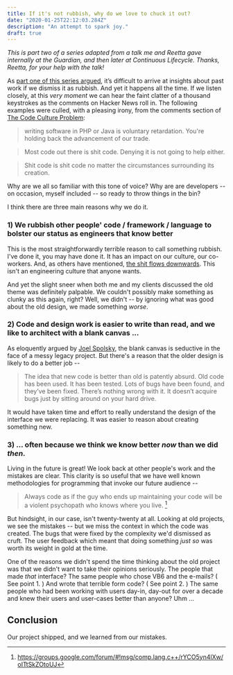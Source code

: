 ```yaml
---
title: If it's not rubbish, why do we love to chuck it out?
date: "2020-01-25T22:12:03.284Z"
description: "An attempt to spark joy."
draft: true
---
```


_This is part two of a series adapted from a talk me and Reetta gave internally at the Guardian, and then later at Continuous Lifecycle. Thanks, Reetta, for your help with the talk!_

As [part one of this series argued](/its-not-rubbish/), it’s difficult to arrive at  insights about past work if we dismiss it as rubbish. And yet it happens all the time. If we listen closely, at this _very moment_ we can hear the faint clatter of a thousand keystrokes as the comments on Hacker News roll in. The following examples were culled, with a pleasing irony, from the comments section of [The Code Culture Problem](https://news.ycombinator.com/item?id=6333424):

> writing software in PHP or Java is voluntary retardation. You're holding back the advancement of our trade.

> Most code out there is shit code. Denying it is not going to help either.

> Shit code is shit code no matter the circumstances surrounding its creation.

Why are we all so familiar with this tone of voice? Why are are developers -- on occasion, myself included -- so ready to throw things in the bin?

I think there are three main reasons why we do it. 

### 1) We rubbish other people' code / framework / language to bolster our status as engineers that know better

This is the most straightforwardly terrible reason to call something rubbish. I've done it, you may have done it. It has an impact on our culture, our co-workers. And, as others have mentioned, [the shit flows downwards](http://fraustollc.com/blog/shit_code/). This isn't an engineering culture that anyone wants. 

And yet the slight sneer when both me and my clients discussed the old theme was definitely palpable. We couldn't possibly make something as clunky as this again, right? Well, we didn't -- by ignoring what was good about the old design, we made something _worse_.

### 2) Code and design work is easier to write than read, and we like to architect with a blank canvas ...

As eloquently argued by [Joel Spolsky](https://www.joelonsoftware.com/2000/04/06/things-you-should-never-do-part-i/), the blank canvas is seductive in the face of a messy legacy project. But there's a reason that the older design is likely to do a better job -- 

> The idea that new code is better than old is patently absurd. Old code has been used. It has been tested. Lots of bugs have been found, and they’ve been fixed. There’s nothing wrong with it. It doesn’t acquire bugs just by sitting around on your hard drive.

It would have taken time and effort to really understand the design of the interface we were replacing. It was easier to reason about creating something new.

### 3) ... often because we think we know better _now_ than we did _then_.

Living in the future is great! We look back at other people's work and the mistakes are clear. This clarity is so useful that we have well known methodologies for programming that invoke our future audience --

> Always code as if the guy who ends up maintaining your code will be a violent psychopath who knows where you live. [^1]

But hindsight, in our case, isn't twenty-twenty at all. Looking at old projects, we see the mistakes -- but we miss the context in which the code was created. The bugs that were fixed by the complexity we'd dismissed as cruft. The user feedback which meant that doing something _just so_ was worth its weight in gold at the time.

One of the reasons we didn't spend the time thinking about the old project was that we didn't want to take their opinions seriously. The people that made _that_ interface? The same people who chose VB6 and the e-mails? ( See point 1. ) And wrote that terrible form code? ( See point 2. ) The same people who had been working with users day-in, day-out for over a decade and knew their users and user-cases better than anyone? Uhm ...

## Conclusion

Our project shipped, and we learned from our mistakes. 

[^1]: https://groups.google.com/forum/#!msg/comp.lang.c++/rYCO5yn4lXw/oITtSkZOtoUJ
